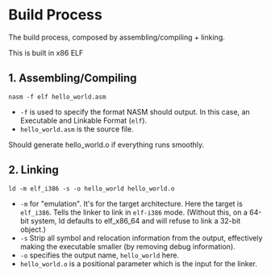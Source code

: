# Build Process

The build process, composed by assembling/compiling + linking.

This is built in x86 ELF

## 1. Assembling/Compiling

`nasm -f elf hello_world.asm`

- `-f` is used to specify the format NASM should output. In this case, an Executable and Linkable Format (`elf`).
- `hello_world.asm` is the source file.

Should generate hello_world.o if everything runs smoothly.


## 2. Linking

`ld -m elf_i386 -s -o hello_world hello_world.o`

- `-m` for "emulation". It's for the target architecture. Here the target is `elf_i386`. Tells the linker to link in `elf-i386` mode. (Without this, on a 64-bit system, ld defaults to elf_x86_64 and will refuse to link a 32-bit object.)
- `-s` Strip all symbol and relocation information from the output, effectively making the executable smaller (by removing debug information).
- `-o` specifies the output name, `hello_world` here.
- `hello_world.o` is a positional parameter which is the input for the linker.